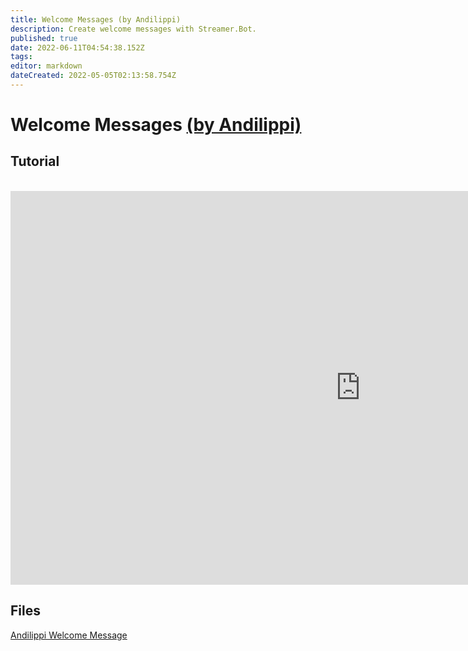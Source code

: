 ```yaml
---
title: Welcome Messages (by Andilippi)
description: Create welcome messages with Streamer.Bot.
published: true
date: 2022-06-11T04:54:38.152Z
tags: 
editor: markdown
dateCreated: 2022-05-05T02:13:58.754Z
---
```


# Welcome Messages [(by Andilippi)](https://www.twitch.tv/andilippi)
## Tutorial
<br>
<iframe width="1120" height="630" src="https://www.youtube.com/embed/ByBnM7_lh6A" title="YouTube video player" frameborder="0" allow="accelerometer; autoplay; clipboard-write; encrypted-media; gyroscope; picture-in-picture" allowfullscreen></iframe>

## Files
[Andilippi Welcome Message](https://cdn.discordapp.com/attachments/878288822620782612/879757058189176942/Andilippi_Welcome_Message.zip)